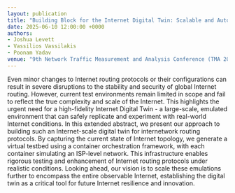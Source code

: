 ```yaml
---
layout: publication
title: "Building Block for the Internet Digital Twin: Scalable and Automated Internetwork Emulator"
date: 2025-06-10 12:00:00 +0000
authors:
- Joshua Levett
- Vassilios Vassilakis
- Poonam Yadav
venue: "9th Network Traffic Measurement and Analysis Conference (TMA 2025)"
---
```


Even minor changes to Internet routing protocols or their configurations can result in severe disruptions to the stability and security of global Internet routing. However, current test environments remain limited in scope and fail to reflect the true complexity and scale of the Internet. This highlights the urgent need for a high-fidelity Internet Digital Twin - a large-scale, emulated environment that can safely replicate and experiment with real-world Internet conditions. In this extended abstract, we present our approach to building such an Internet-scale digital twin for internetwork routing protocols. By capturing the current state of Internet topology, we generate a virtual testbed using a container orchestration framework, with each container simulating an ISP-level network. This infrastructure enables rigorous testing and enhancement of Internet routing protocols under realistic conditions. Looking ahead, our vision is to scale these emulations further to encompass the entire observable Internet, establishing the digital twin as a critical tool for future Internet resilience and innovation.